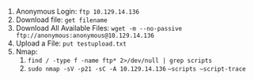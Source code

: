 1. Anonymous Login: `ftp 10.129.14.136` 
2. Download file: `get filename`
3. Download All Available Files: `wget -m --no-passive ftp://anonymous:anonymous@10.129.14.136`
4. Upload a File: `put testupload.txt`
5. Nmap:
    1. `find / -type f -name ftp* 2>/dev/null | grep scripts`
    2. `sudo nmap -sV -p21 -sC -A 10.129.14.136` `—scripts —script-trace`